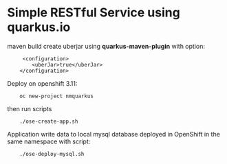 # Simple RESTful Service using quarkus.io


maven build create uberjar
using  **quarkus-maven-plugin** with option:

         <configuration>
            <uberJar>true</uberJar>
        </configuration>

Deploy on openshift 3.11:

        oc new-project nmquarkus
        
then run scripts

        ./ose-create-app.sh
                

Application write data to local mysql database deployed in OpenShift in the same
namespace with script:

        ./ose-deploy-mysql.sh
        

